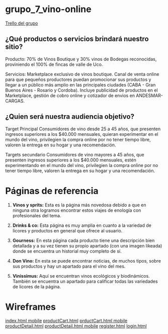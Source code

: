 # grupo_7_vino-online

[Trello del grupo](https://trello.com/b/bz9l0thN/grupo7vino-online)

## ¿Qué productos o servicios brindará nuestro sitio?

Producto: 70% de Vinos Boutique y 30% vinos de Bodegas reconocidas, proviniendo el 100% de fincas de valle de Uco. 

Servicios: Marketplace exclusivo de vinos boutique. Canal de venta online para que pequeños productores puedan promocionar
sus productos y llegar a un público más amplio en las principales ciudades (CABA - Gran Buenos Aires - Rosario y Cordoba). 
Incluye publicidad de productos en el Marketplace, gestión de cobro online y cotizador de envios en ANDESMAR-CARGAS.

## ¿Quien será nuestra audiencia objetivo?
Target Principal
Consumidores de vino desde 25 a 45 años, que presenten ingresos superiores a los $40.000 mensuales, quieran experimentar 
en el mundo del vino, privilegien la compra online por no tener tiempo libre, valoren la entrega en su hogar y una recomendación. 

Targets secundario 
Consumidores de vino mayores a 45 años, que presenten ingresos superiores a los $40.000 mensuales, estén experimentando 
en el mundo del vino, privilegien la compra online por no tener tiempo libre, valoren la entrega en su hogar y una recomendación.


# Páginas de referencia
1. **Vinos y sprits:** Esta es la página más novedosa debido a que en ninguna otra logramos encontrar estos viajes de enología con profesionales del tema.

2. **Drinks & co:** Esta página es muy amplia en cuanto a la variedad de licores y productos en general que ofrece al usuario.

3. **Gourness:** En esta página cada producto tiene una descripción bien detallada y a su vez tienen su propio apartado (con una imagen likeada) donde se encuentra un historial muy completo de sí.

4. **Don Vino:** En esta se puede encontrar noticias, de muchos tipos, sobre sus productos y hay un apartado para el vino del mes.

5. **Vinissimus:** Aquí se encuentran vinos ecológicos y biodinámicos. También se encuentra un apartado para calificar todas las variedades de licores de la página.

# Wireframes

[index.html mobile](https://wireframe.cc/2r1qmp)
[productCart.html](https://wireframe.cc/6ezMJh)
[prductCart.html mobile](https://wireframe.cc/Xo1RcD)
[productDetail.html](https://wireframe.cc/P87gPl)
[productDetail.html mobile](https://wireframe.cc/pe20oC)
[register.html](https://wireframe.cc/VvLxvo)
[login.html](https://wireframe.cc/ygrcBk)